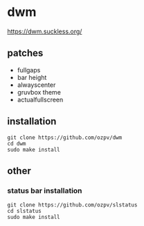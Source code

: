 # dwm
https://dwm.suckless.org/

## patches
- fullgaps
- bar height
- alwayscenter
- gruvbox theme
- actualfullscreen

## installation
```
git clone https://github.com/ozpv/dwm
cd dwm
sudo make install
```
## other

### status bar installation
```
git clone https://github.com/ozpv/slstatus
cd slstatus
sudo make install
```
